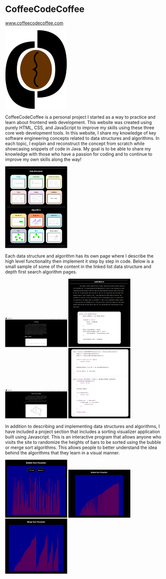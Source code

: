 # CoffeeCodeCoffee
www.coffeecodecoffee.com

<img src="readmeImages/coffeecodecoffee.png" width="200">

CoffeeCodeCoffee is a personal project I started as a way to practice and learn about frontend web development. This website was created using purely HTML, CSS, and JavaScript to improve my skills using these three core web development tools. In this website, I share my knowledge of key software engineering concepts related to data structures and algorithms. In each topic, I explain and reconstruct the concept from scratch while showcasing snippets of code in Java. My goal is to be able to share my knowledge with those who have a passion for coding and to continue to improve my own skills along the way!

<img src="readmeImages/dataStructuresAndAlgorithms.PNG" width="200">

Each data structure and algorithm has its own page where I describe the high level functionality then implement it step by step in code. Below is a small sample of some of the content in the linked list data structure and depth first search algorithm pages.

<img src="readmeImages/linkedList.PNG" width="200">

<img src="readmeImages/linkedListCode.PNG" width="200">

<img src="readmeImages/dfs.PNG" width="200">

<img src="readmeImages/dfsCode.PNG" width="200">

In addition to describing and implementing data structures and algorithms, I have included a project section that includes a sorting visualizer application built using Javascript. This is an interactive program that allows anyone who visits the site to randomize the heights of bars to be sorted using the bubble or merge sort algorithms. This allows people to better understand the idea behind the algorithms that they learn in a visual manner.

<img src="readmeImages/bubbleSortRandom.png" width="200">

<img src="readmeImages/bubbleSortVisualizer.PNG" width="200">

<img src="readmeImages/mergeSortVisualizer.PNG" width="200">

